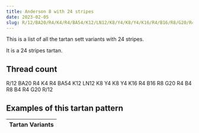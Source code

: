 ```yaml
---
title: Anderson 8 with 24 stripes
date: 2023-02-05
slug: R/12/BA20/R4/K4/R4/BA54/K12/LN12/K8/Y4/K8/Y4/K16/R4/B16/R8/G20/R4/B4/R8/B4/R4/G20/R/12
---
```

This is a list of all the tartan sett variants with 24 stripes.

It is a 24 stripes tartan.


## Thread count
R/12 BA20 R4 K4 R4 BA54 K12 LN12 K8 Y4 K8 Y4 K16 R4 B16 R8 G20 R4 B4 R8 B4 R4 G20 R/12

## Examples of this tartan pattern

| Tartan Variants |
|---------------|
